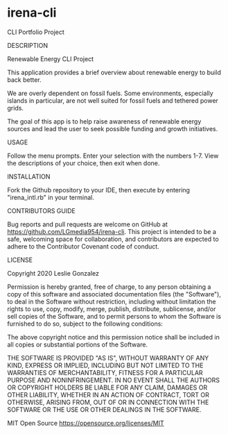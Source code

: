 # irena-cli
CLI Portfolio Project


DESCRIPTION

Renewable Energy CLI Project 

This application provides a brief overview about renewable energy to build back better.

We are overly dependent on fossil fuels. Some environments, especially islands in particular, are not well suited for fossil fuels and tethered power grids.

The goal of this app is to help raise awareness of renewable energy sources and lead the user to seek possible funding and growth initiatives.


USAGE

Follow the menu prompts. Enter your selection with the numbers 1-7. View the descriptions of your choice, then exit when done. 


INSTALLATION

Fork the Github repository to your IDE, then execute by entering "irena_intl.rb" in your terminal.


CONTRIBUTORS GUIDE

Bug reports and pull requests are welcome on GitHub at https://github.com/LGmedia954/irena-cli. This project is intended to be a safe, welcoming space for collaboration, and contributors are expected to adhere to the Contributor Covenant code of conduct.


LICENSE

Copyright 2020 Leslie Gonzalez

Permission is hereby granted, free of charge, to any person obtaining a copy of this software and associated documentation files (the "Software"), to deal in the Software without restriction, including without limitation the rights to use, copy, modify, merge, publish, distribute, sublicense, and/or sell copies of the Software, and to permit persons to whom the Software is furnished to do so, subject to the following conditions:

The above copyright notice and this permission notice shall be included in all copies or substantial portions of the Software.

THE SOFTWARE IS PROVIDED "AS IS", WITHOUT WARRANTY OF ANY KIND, EXPRESS OR IMPLIED, INCLUDING BUT NOT LIMITED TO THE WARRANTIES OF MERCHANTABILITY, FITNESS FOR A PARTICULAR PURPOSE AND NONINFRINGEMENT. IN NO EVENT SHALL THE AUTHORS OR COPYRIGHT HOLDERS BE LIABLE FOR ANY CLAIM, DAMAGES OR OTHER LIABILITY, WHETHER IN AN ACTION OF CONTRACT, TORT OR OTHERWISE, ARISING FROM, OUT OF OR IN CONNECTION WITH THE SOFTWARE OR THE USE OR OTHER DEALINGS IN THE SOFTWARE.


MIT Open Source https://opensource.org/licenses/MIT
